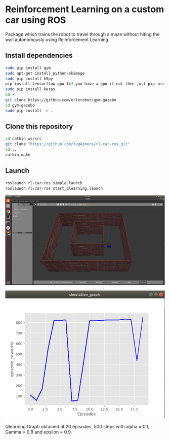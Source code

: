 # Reinforcement Learning on a custom car using ROS

Package which trains the robot to travel through a maze without hiting the wall autonomously using Reinforcement Learning.

## Install dependencies

```bash
sudo pip install gym
sudo apt-get install python-skimage
sudo pip install h5py
pip install tensorflow-gpu (if you have a gpu if not then just pip install tensorflow)
sudo pip install keras
cd ~
git clone https://github.com/erlerobot/gym-gazebo
cd gym-gazebo
sudo pip install -e .
```
## Clone this repository

```bash
cd catkin_ws/src
git clone "https://github.com/YugAjmera/rl-car-ros.git"
cd ..
catkin_make
```

## Launch

```bash
roslaunch rl-car-ros simple.launch
roslaunch rl-car-ros start_qlearning.launch
```

![](world.png)

![](graph.png)

Qlearning Graph obtained at 20 episodes, 500 steps with alpha = 0.1, Gamma = 0.8 and epsilon = 0.9.
